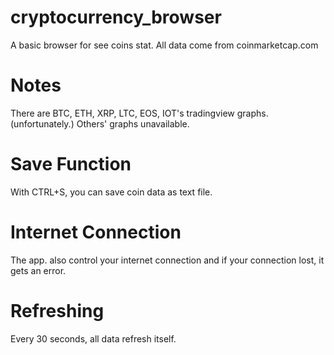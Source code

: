 # cryptocurrency_browser
A basic browser for see coins stat. All data come from coinmarketcap.com

# Notes

There are BTC, ETH, XRP, LTC, EOS, IOT's tradingview graphs. (unfortunately.) Others' graphs unavailable.

# Save Function

With CTRL+S, you can save coin data as text file.

# Internet Connection

The app. also control your internet connection and if your connection lost, it gets an error.

# Refreshing

Every 30 seconds, all data refresh itself.

